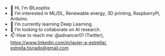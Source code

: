 - 👋 Hi, I’m @Leophix
- 👀 I’m interested in ML/DL, Renewable energy, 3D printing, RaspberryPi, Arduino.
- 🌱 I’m currently learning Deep Learning.
- 💞️ I’m looking to collaborate on AI research.
- 📫 How to reach me: @advancer01 (Twitter), https://www.linkedin.com/in/javier-a-estrella/, estrella.tisnado@gmail.com

<!---
Leophix/Leophix is a ✨ special ✨ repository because its `README.md` (this file) appears on your GitHub profile.
You can click the Preview link to take a look at your changes.
--->

